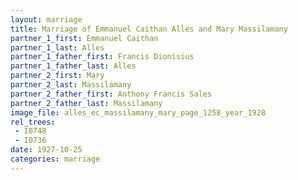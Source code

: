 ```yaml
---
layout: marriage
title: Marriage of Emmanuel Caithan Alles and Mary Massilamany
partner_1_first: Emmanuel Caithan
partner_1_last: Alles
partner_1_father_first: Francis Dionisius
partner_1_father_last: Alles
partner_2_first: Mary
partner_2_last: Massilamany
partner_2_father_first: Anthony Francis Sales
partner_2_father_last: Massilamany
image_file: alles_ec_massilamany_mary_page_1258_year_1928
rel_trees:
 - I0748
 - I0736
date: 1927-10-25
categories: marriage
---
```


